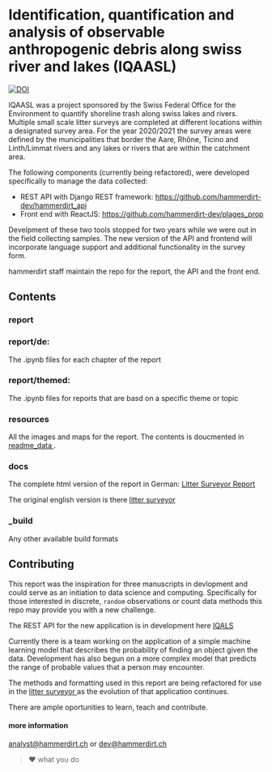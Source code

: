 # Identification, quantification and analysis of observable anthropogenic debris along swiss river and lakes (IQAASL)

[![DOI](https://zenodo.org/badge/382063409.svg)](https://zenodo.org/badge/latestdoi/382063409)

IQAASL was a project sponsored by the Swiss Federal Office for the Environment to quantify shoreline trash along swiss lakes and rivers. Multiple small scale litter surveys are completed at different locations within a designated survey area. For the year 2020/2021 the survey areas were defined by the municipalities that border the Aare, Rhône, Ticino and Linth/Limmat rivers and any lakes or rivers that are within the catchment area.

The following components (currently being refactored), were developed specifically to manage the data collected:

* REST API with Django REST framework: https://github.com/hammerdirt-dev/hammerdirt_api
* Front end with ReactJS: https://github.com/hammerdirt-dev/plages_prop

Develpment of these two tools stopped for two years while we were out in the field collecting samples. The new version of the API and frontend will incorporate language support and additional functionality in the survey form.

hammerdirt staff maintain the repo for the report, the API and the front end.

## Contents

### report

### report/de:

The .ipynb files for each chapter of the report

### report/themed:

The .ipynb files for reports that are basd on a specific theme or topic

### resources

All the images and maps for the report. The contents is doucmented in [ readme_data ](https://github.com/hammerdirt-analyst/IQAASL-End-0f-Sampling-2021/blob/main/resources/readme_data.md).

### docs

The complete html version of the report in German: [Litter Surveyor Report](https://hammerdirt-analyst.github.io/IQAASL-End-0f-Sampling-2021/index.html)

The original english version is there [ litter surveyor ](https://www.plagespropres.ch/)

### \_build

Any other available build formats


## Contributing

This report was the inspiration for three manuscripts in devlopment and could serve as an initiation to data science and computing. Specifically for those interested in discrete, `random` observations or count data methods this repo may provide you with a new challenge.

The REST API for the new application is in development here [IQALS](https://github.com/hammerdirt-analyst/iqals)

Currently there is a team working on the application of a simple machine learning model that describes the probability of finding an object given the data. Development has also begun on a more complex model that predicts the range of probable values that a person may encounter.

The methods and formatting used in this report are being refactored for use in the [ litter surveyor ](https://www.plagespropres.ch/) as the evolution of that application continues.

There are ample oportunities to learn, teach and contribute.

#### more information

analyst@hammerdirt.ch or dev@hammerdirt.ch
> :heart: what you do 
